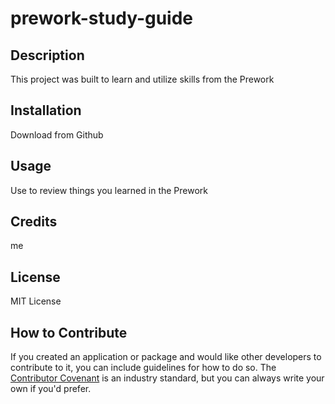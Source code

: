 # prework-study-guide

## Description

This project was built to learn and utilize skills from the Prework


## Installation

Download from Github

## Usage

Use to review things you learned in the Prework

## Credits
me
## License

MIT License

## How to Contribute

If you created an application or package and would like other developers to contribute to it, you can include guidelines for how to do so. The [Contributor Covenant](https://www.contributor-covenant.org/) is an industry standard, but you can always write your own if you'd prefer.

